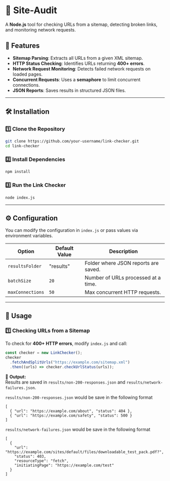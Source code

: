# 🔗 Site-Audit

A **Node.js** tool for checking URLs from a sitemap, detecting broken links, and monitoring network requests.

## 🚀 Features

- **Sitemap Parsing**: Extracts all URLs from a given XML sitemap.
- **HTTP Status Checking**: Identifies URLs returning **400+ errors**.
- **Network Request Monitoring**: Detects failed network requests on loaded pages.
- **Concurrent Requests**: Uses a **semaphore** to limit concurrent connections.
- **JSON Reports**: Saves results in structured JSON files.

---

## 🛠️ Installation

### **1️⃣ Clone the Repository**

```sh
git clone https://github.com/your-username/link-checker.git
cd link-checker
```

### **2️⃣ Install Dependencies**

```sh
npm install
```

### **3️⃣ Run the Link Checker**

```sh
node index.js
```

---

## ⚙️ Configuration

You can modify the configuration in `index.js` or pass values via environment variables.

| Option           | Default Value | Description                          |
| ---------------- | ------------- | ------------------------------------ |
| `resultsFolder`  | "results"     | Folder where JSON reports are saved. |
| `batchSize`      | `20`          | Number of URLs processed at a time.  |
| `maxConnections` | `50`          | Max concurrent HTTP requests.        |

---

## 📌 Usage

### **1️⃣ Checking URLs from a Sitemap**

To check for **400+ HTTP errors**, modify `index.js` and call:

```js
const checker = new LinkChecker();
checker
  .fetchAndSplitUrls("https://example.com/sitemap.xml")
  .then((urls) => checker.checkUrlStatus(urls));
```

💾 **Output:**  
Results are saved in `results/non-200-responses.json` and `results/network-failures.json`.

`results/non-200-responses.json` would be save in the following format

```
[
  { "url": "https://example.com/about", "status": 404 },
  { "url": "https://example.com/safety", "status": 500 }
]
```

`results/network-failures.json` would be save in the following format

```
[
  {
    "url": "https://example.com/sites/default/files/downloadable_test_pack.pdf?",
    "status": 403,
    "resourceType": "fetch",
    "initiatingPage": "https://example.com/test"
  }
]
```
